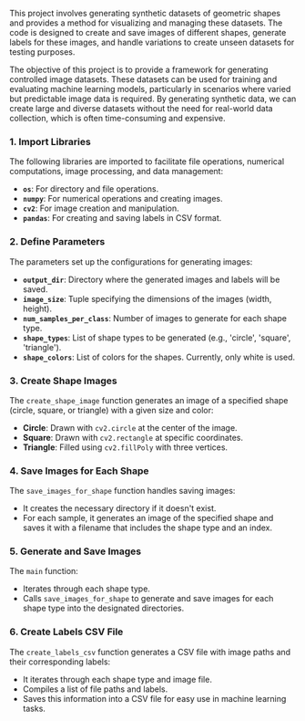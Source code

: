 This project involves generating synthetic datasets of geometric shapes and provides a method for visualizing and managing these datasets. The code is designed to create and save images of different shapes, generate labels for these images, and handle variations to create unseen datasets for testing purposes.

The objective of this project is to provide a framework for generating controlled image datasets. These datasets can be used for training and evaluating machine learning models, particularly in scenarios where varied but predictable image data is required. By generating synthetic data, we can create large and diverse datasets without the need for real-world data collection, which is often time-consuming and expensive.

### 1. **Import Libraries**

The following libraries are imported to facilitate file operations, numerical computations, image processing, and data management:

- **`os`**: For directory and file operations.
- **`numpy`**: For numerical operations and creating images.
- **`cv2`**: For image creation and manipulation.
- **`pandas`**: For creating and saving labels in CSV format.

### 2. **Define Parameters**

The parameters set up the configurations for generating images:

- **`output_dir`**: Directory where the generated images and labels will be saved.
- **`image_size`**: Tuple specifying the dimensions of the images (width, height).
- **`num_samples_per_class`**: Number of images to generate for each shape type.
- **`shape_types`**: List of shape types to be generated (e.g., 'circle', 'square', 'triangle').
- **`shape_colors`**: List of colors for the shapes. Currently, only white is used.

### 3. **Create Shape Images**

The `create_shape_image` function generates an image of a specified shape (circle, square, or triangle) with a given size and color:

- **Circle**: Drawn with `cv2.circle` at the center of the image.
- **Square**: Drawn with `cv2.rectangle` at specific coordinates.
- **Triangle**: Filled using `cv2.fillPoly` with three vertices.

### 4. **Save Images for Each Shape**

The `save_images_for_shape` function handles saving images:

- It creates the necessary directory if it doesn't exist.
- For each sample, it generates an image of the specified shape and saves it with a filename that includes the shape type and an index.

### 5. **Generate and Save Images**

The `main` function:

- Iterates through each shape type.
- Calls `save_images_for_shape` to generate and save images for each shape type into the designated directories.

### 6. **Create Labels CSV File**

The `create_labels_csv` function generates a CSV file with image paths and their corresponding labels:

- It iterates through each shape type and image file.
- Compiles a list of file paths and labels.
- Saves this information into a CSV file for easy use in machine learning tasks.

